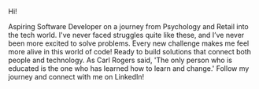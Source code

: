 Hi! 

Aspiring Software Developer on a journey from Psychology and Retail into the tech world. I've never faced struggles quite like these, and I’ve never been more excited to solve problems. Every new challenge makes me feel more alive in this world of code! Ready to build solutions that connect both people and technology. As Carl Rogers said, 'The only person who is educated is the one who has learned how to learn and change.' Follow my journey and connect with me on LinkedIn!
